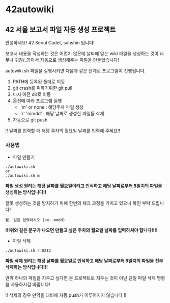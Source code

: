 # 42autowiki

## 42 서울 보고서 파일 자동 생성 프로젝트

안녕하세요!
42 Seoul Cadet, suhshin 입니다!

보고서 내용을 작성하는 것은 어렵지 않은데 날짜에 맞는 wiki 파일을 생성하는 것이 너무나 귀찮(..?)아서 자동으로 생성해주는 파일을 만들었습니다!

autowiki.sh 파일을 실행시키면 다음과 같은 단계로 프로그램이 진행됩니다.

1. PATH에 등록된 폴더로 이동
2. git crash를 피하기위한 git pull
3. 다시 이전 dir로 이동
4. 옵션에 따라 프로그램 실행
	* 'm' or none : 해당주차 파일 생성
	* 'r' 'mmdd' : 해당 날짜로 생성한 파일들 삭제
5. 자동으로 git push

!! 날짜를 입력할 때 해당 주차의 월요일 날짜를 입력해 주세요!!


### 사용법
* 파일 만들기
```shell
./autowiki.sh
or
./autowiki.sh m
```
**파일 생성 원리는 해당 날짜를 월요일이라고 인식하고 해당 날짜로부터 5일치의 파일을 생성하는 방식입니다!!**

잘못 생성하는 것을 방지하기 위해 한번의 체크 과정을 거치고 있으니 확인 부탁 드립니다!

```
월, 일을 입력하시오 (ex. mmdd)
```
**!!!위와 같은 문구가 나오면 만들고 싶은 주차의 월요일 날짜를 입력하셔야 합니다!!!!**



* 파일 삭제
```shell
./autowiki.sh r 0212
```
**파일 삭제 원리는 해당 날짜를 월요일로 인식하고 해당 날짜로부터 5일치의 파일을 전부 삭제하는 방식입니다!!!**

만약 하나의 파일을 지우고 싶다면 본 프로젝트로 지우는 것이 아닌 단일 파일 삭제 명령을 사용하시길 바랍니다!

!! 삭제의 경우 만약을 대비해 자동 push가 이루어지지 않습니다 !!
